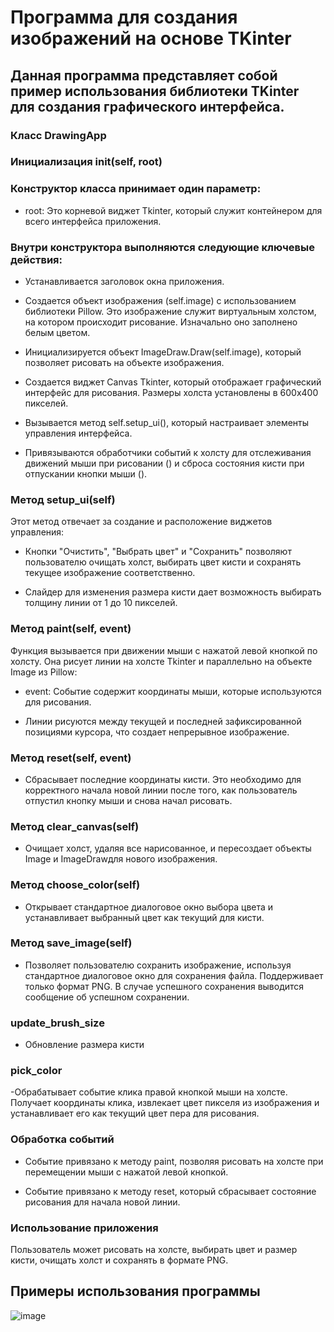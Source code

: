 # Программа для создания изображений на основе TKinter
## Данная программа представляет собой пример использования библиотеки TKinter для создания графического интерфейса.

### Класс DrawingApp

### Инициализация __init__(self, root)

### Конструктор класса принимает один параметр:

- root: Это корневой виджет Tkinter, который служит контейнером для всего интерфейса приложения.

### Внутри конструктора выполняются следующие ключевые действия:

- Устанавливается заголовок окна приложения.

- Создается объект изображения (self.image) с использованием библиотеки Pillow. Это изображение служит виртуальным холстом, на котором происходит рисование. Изначально оно заполнено белым цветом.

- Инициализируется объект ImageDraw.Draw(self.image), который позволяет рисовать на объекте изображения.

- Создается виджет Canvas Tkinter, который отображает графический интерфейс для рисования. Размеры холста установлены в 600x400 пикселей.

- Вызывается метод self.setup_ui(), который настраивает элементы управления интерфейса.

- Привязываются обработчики событий к холсту для отслеживания движений мыши при рисовании () и сброса состояния кисти при отпускании кнопки мыши ().

### Метод setup_ui(self)

Этот метод отвечает за создание и расположение виджетов управления:

- Кнопки "Очистить", "Выбрать цвет" и "Сохранить" позволяют пользователю очищать холст, выбирать цвет кисти и сохранять текущее изображение соответственно.

- Слайдер для изменения размера кисти дает возможность выбирать толщину линии от 1 до 10 пикселей.

### Метод paint(self, event)

Функция вызывается при движении мыши с нажатой левой кнопкой по холсту. Она рисует линии на холсте Tkinter и параллельно на объекте Image из Pillow:

- event: Событие содержит координаты мыши, которые используются для рисования.

- Линии рисуются между текущей и последней зафиксированной позициями курсора, что создает непрерывное изображение.

### Метод reset(self, event)

- Сбрасывает последние координаты кисти. Это необходимо для корректного начала новой линии после того, как пользователь отпустил кнопку мыши и снова начал рисовать.

### Метод clear_canvas(self)

- Очищает холст, удаляя все нарисованное, и пересоздает объекты Image и ImageDrawдля нового изображения.

### Метод choose_color(self)

- Открывает стандартное диалоговое окно выбора цвета и устанавливает выбранный цвет как текущий для кисти.

### Метод save_image(self)

- Позволяет пользователю сохранить изображение, используя стандартное диалоговое окно для сохранения файла. Поддерживает только формат PNG. В случае успешного сохранения выводится сообщение об успешном сохранении.

### update_brush_size
- Обновление размера кисти

### pick_color
-Обрабатывает событие клика правой кнопкой мыши на холсте. Получает координаты клика, извлекает цвет пикселя из изображения и устанавливает его как текущий цвет пера для рисования.

### Обработка событий

-  Событие привязано к методу paint, позволяя рисовать на холсте при перемещении мыши с нажатой левой кнопкой.

-  Событие привязано к методу reset, который сбрасывает состояние рисования для начала новой линии.

### Использование приложения

Пользователь может рисовать на холсте, выбирать цвет и размер кисти, очищать холст и сохранять в формате PNG.

## Примеры использования программы
![image](https://github.com/user-attachments/assets/e9372606-1910-45c0-a1cb-fb5d7edd4982)

